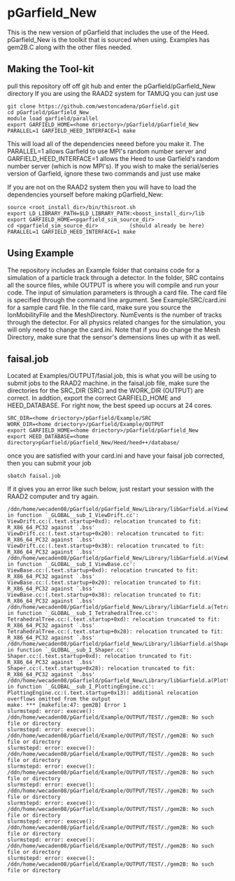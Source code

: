 # pGarfield_New
This is the new version of pGarfield that includes the use of the Heed. pGarfield_New is the toolkit that is sourced when using. Examples has gem2B.C along with the other files needed.

## Making the Tool-kit
pull this repository off off git hub and enter the pGarfield/pGarfield_New directory
If you are using the RAAD2 system for TAMUQ you can just use 
```
git clone https://github.com/westoncadena/pGarfield.git
cd pGarfield/pGarfield_New
module load garfield/parallel
export GARFIELD_HOME=<home driectory>/pGarfield/pGarfield_New
PARALLEL=1 GARFIELD_HEED_INTERFACE=1 make
```
This will load all of the dependencies neeed before you make it. The PARALLEL=1 allows Garfield to use MPI's random number server and GARFIELD_HEED_INTERFACE=1 allows the Heed to use Garfield's random number server (which is now MPI's). If you wish to make the serial/series version of Garfield, ignore these two commands and just use make 

If you are not on the RAAD2 system then you will have to load the dependencies yourself before making pGarfield_New: 
```
source <root_install_dir>/bin/thisroot.sh
export LD_LIBRARY_PATH=$LD_LIBRARY_PATH:<boost_install_dir>/lib
export GARFIELD_HOME=<pgarfield_sim_source_dir>
cd <pgarfield_sim_source_dir>          (should already be here)
PARALLEL=1 GARFIELD_HEED_INTERFACE=1 make
```

## Using Example
The repository includes an Example folder that contains code for a simulation of a particle track through a detector. In the folder, SRC contains all the source files, while OUTPUT is where you will compile and run your code. The input of simulation parameters is through a card file. The card file is specified through the command line argument. See Example/SRC/card.ini for a sample card file. In the file card, make sure you source the IonMobilityFile and the MeshDirectory. NumEvents is the number of tracks through the detector. For all physics related changes for the simulation, you will only need to change the card.ini. Note that if you do change the Mesh Directory, make sure that the sensor's demensions lines up with it as well.

## faisal.job
Located at Examples/OUTPUT/fasial.job, this is what you will be using to submit jobs to the RAAD2 machine. in the faisal.job file, make sure the directories for the SRC_DIR (SRC) and the WORK_DIR (OUTPUT) are correct. In addtion, export the correct GARFIELD_HOME and HEED_DATABASE. For right now, the best speed up occurs at 24 cores.
```
SRC_DIR=<home driectory>/pGarfield/Example/SRC
WORK_DIR=<home driectory>/pGarfield/Example/OUTPUT
export GARFIELD_HOME=<home driectory>/pGarfield/pGarfield_New
export HEED_DATABASE=<home directory>pGarfield/pGarfield_New/Heed/heed++/database/
```
once you are satisfied with your card.ini and have your faisal job corrected, then you can submit your job
```
sbatch faisal.job
```
If it gives you an error like such below, just restart your session with the RAAD2 computer and try again.
```
/ddn/home/wecaden08/pGarfield/pGarfield_New/Library/libGarfield.a(ViewDrift.o): in function `_GLOBAL__sub_I_ViewDrift.cc':
ViewDrift.cc:(.text.startup+0xd): relocation truncated to fit: R_X86_64_PC32 against `.bss'
ViewDrift.cc:(.text.startup+0x20): relocation truncated to fit: R_X86_64_PC32 against `.bss'
ViewDrift.cc:(.text.startup+0x38): relocation truncated to fit: R_X86_64_PC32 against `.bss'
/ddn/home/wecaden08/pGarfield/pGarfield_New/Library/libGarfield.a(ViewBase.o): in function `_GLOBAL__sub_I_ViewBase.cc':
ViewBase.cc:(.text.startup+0xd): relocation truncated to fit: R_X86_64_PC32 against `.bss'
ViewBase.cc:(.text.startup+0x20): relocation truncated to fit: R_X86_64_PC32 against `.bss'
ViewBase.cc:(.text.startup+0x38): relocation truncated to fit: R_X86_64_PC32 against `.bss'
/ddn/home/wecaden08/pGarfield/pGarfield_New/Library/libGarfield.a(TetrahedralTree.o): in function `_GLOBAL__sub_I_TetrahedralTree.cc':
TetrahedralTree.cc:(.text.startup+0xd): relocation truncated to fit: R_X86_64_PC32 against `.bss'
TetrahedralTree.cc:(.text.startup+0x28): relocation truncated to fit: R_X86_64_PC32 against `.bss'
/ddn/home/wecaden08/pGarfield/pGarfield_New/Library/libGarfield.a(Shaper.o): in function `_GLOBAL__sub_I_Shaper.cc':
Shaper.cc:(.text.startup+0xd): relocation truncated to fit: R_X86_64_PC32 against `.bss'
Shaper.cc:(.text.startup+0x28): relocation truncated to fit: R_X86_64_PC32 against `.bss'
/ddn/home/wecaden08/pGarfield/pGarfield_New/Library/libGarfield.a(PlottingEngine.o): in function `_GLOBAL__sub_I_PlottingEngine.cc':
PlottingEngine.cc:(.text.startup+0x13): additional relocation overflows omitted from the output
make: *** [makefile:47: gem2B] Error 1
slurmstepd: error: execve(): /ddn/home/wecaden08/pGarfield/Example/OUTPUT/TEST/./gem2B: No such file or directory
slurmstepd: error: execve(): /ddn/home/wecaden08/pGarfield/Example/OUTPUT/TEST/./gem2B: No such file or directory
slurmstepd: error: execve(): /ddn/home/wecaden08/pGarfield/Example/OUTPUT/TEST/./gem2B: No such file or directory
slurmstepd: error: execve(): /ddn/home/wecaden08/pGarfield/Example/OUTPUT/TEST/./gem2B: No such file or directory
slurmstepd: error: execve(): /ddn/home/wecaden08/pGarfield/Example/OUTPUT/TEST/./gem2B: No such file or directory
slurmstepd: error: execve(): /ddn/home/wecaden08/pGarfield/Example/OUTPUT/TEST/./gem2B: No such file or directory
slurmstepd: error: execve(): /ddn/home/wecaden08/pGarfield/Example/OUTPUT/TEST/./gem2B: No such file or directory
slurmstepd: error: execve(): /ddn/home/wecaden08/pGarfield/Example/OUTPUT/TEST/./gem2B: No such file or directory
slurmstepd: error: execve(): /ddn/home/wecaden08/pGarfield/Example/OUTPUT/TEST/./gem2B: No such file or directory
```
